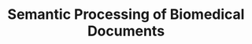 ---
advisors:
- Suzan Üsküdarlı
students:
- name: Güliz İrem Gökçeler
title: Semantic Processing of Biomedical Documents
type: project
---